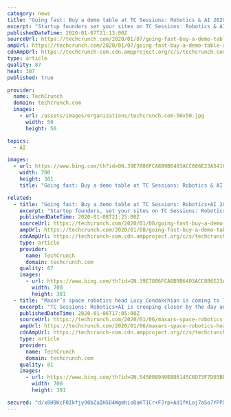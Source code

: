 ```yaml
---
category: news
title: "Going fast: Buy a demo table at TC Sessions: Robotics & AI 2020"
excerpt: "Startup founders set your sites on TC Sessions: Robotics & AI, which takes place on March 3, 2020. This annual day-long event draws the brightest minds and makers from these two industries — 1,500 attendees last year alone. And if you really want to make 2020 a game-changing year, grab yourself a demo table and showcase your early-stage ..."
publishedDateTime: 2020-01-07T21:13:00Z
sourceUrl: https://techcrunch.com/2020/01/07/going-fast-buy-a-demo-table-at-tc-sessions-robotics-ai-2020/
ampUrl: https://techcrunch.com/2020/01/07/going-fast-buy-a-demo-table-at-tc-sessions-robotics-ai-2020/amp/
cdnAmpUrl: https://techcrunch-com.cdn.ampproject.org/c/s/techcrunch.com/2020/01/07/going-fast-buy-a-demo-table-at-tc-sessions-robotics-ai-2020/amp/
type: article
quality: 87
heat: 107
published: true

provider:
  name: TechCrunch
  domain: techcrunch.com
  images:
    - url: /assets/images/organizations/techcrunch.com-50x50.jpg
      width: 50
      height: 50

topics:
  - AI

images:
  - url: https://www.bing.com/th?id=ON.39E7806FCA8B9B6403ACC886E23A5416
    width: 700
    height: 381
    title: "Going fast: Buy a demo table at TC Sessions: Robotics & AI 2020"

related:
  - title: "Going fast: Buy a demo table at TC Sessions: Robotics+AI 2020"
    excerpt: "Startup founders, set your sites on TC Sessions: Robotics+AI, which takes place on March 3, 2020. This annual day-long event draws the brightest minds and makers from these two industries — 1,500 attendees last year alone. And if you really want to make 2020 a game-changing year, grab yourself a demo table and showcase your early-stage ..."
    publishedDateTime: 2020-01-08T21:25:00Z
    sourceUrl: https://techcrunch.com/2020/01/08/going-fast-buy-a-demo-table-at-tc-sessions-robotics-ai-2020/
    ampUrl: https://techcrunch.com/2020/01/08/going-fast-buy-a-demo-table-at-tc-sessions-robotics-ai-2020/amp/
    cdnAmpUrl: https://techcrunch-com.cdn.ampproject.org/c/s/techcrunch.com/2020/01/08/going-fast-buy-a-demo-table-at-tc-sessions-robotics-ai-2020/amp/
    type: article
    provider:
      name: TechCrunch
      domain: techcrunch.com
    quality: 87
    images:
      - url: https://www.bing.com/th?id=ON.39E7806FCA8B9B6403ACC886E23A5416
        width: 700
        height: 381
  - title: "Maxar’s space robotics head Lucy Condakchian is coming to TC Sessions: Robotics+AI"
    excerpt: "TC Sessions: Robotics+AI is creeping closer by the day and the agenda is packed. Today we’re announcing that Lucy Condakchian, general manager of robotics at Maxar Technologies will be joining us on stage to talk about the company’s work in space, and in particular NASA’s Mars 2020 rover. For decades, Maxar Technologies has been an ..."
    publishedDateTime: 2020-01-06T17:05:00Z
    sourceUrl: https://techcrunch.com/2020/01/06/maxars-space-robotics-head-lucy-condakchian-is-coming-to-tc-sessions-roboticsai/
    ampUrl: https://techcrunch.com/2020/01/06/maxars-space-robotics-head-lucy-condakchian-is-coming-to-tc-sessions-roboticsai/amp/
    cdnAmpUrl: https://techcrunch-com.cdn.ampproject.org/c/s/techcrunch.com/2020/01/06/maxars-space-robotics-head-lucy-condakchian-is-coming-to-tc-sessions-roboticsai/amp/
    type: article
    provider:
      name: TechCrunch
      domain: techcrunch.com
    quality: 81
    images:
      - url: https://www.bing.com/th?id=ON.545008940EB86145C6D73F7D03BE9001
        width: 700
        height: 381

secured: "d/x8H9KcF0Ikfjy90bZaIH5O4WgmhioDaKT1Cr+FJrp+Ad1fKLaj7aSo7YPPX0QSRxKVphz+SYY6MiGzremeDt853kaSK2Dhz+H/qaeUCGZLsv7g+jPQjFC63ppPDr73nZ6sP4X8nNlfLyTxaV/evFz1Ha1YaFt5SFgasZTgc3/L07s5b0v+Sl3+A9K6aUlCb7CtcwQaLIxG7/vaUclwTXwo1aFVmm4zHY6fedLHYlRrAyGKQrgjUnci+H1WRNofYbOKbD1ezW4gedB87qdAFA==;Nu8mYg5yeau8X0jj73R9zA=="
---
```


